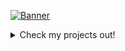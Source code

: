 [![Banner](https://daniel4-scratch.github.io/Daniel4-Scratch/Daniel4-Scratch.png)](https://daniel4-scratch.github.io)
<details>
  <summary>Check my projects out!</summary>
<a href="https://github.com/Rick-Roll-Ed/Rick-Roll-Ed.github.io"><img src="https://rick-roll-ed.github.io/RickRolledBanner.jpg"></a> |
  <a href="https://github.com/SnapV/SnapV"><img src="https://snapv.github.io/SnapV/SnapV.jpg"></a>
  </details>
